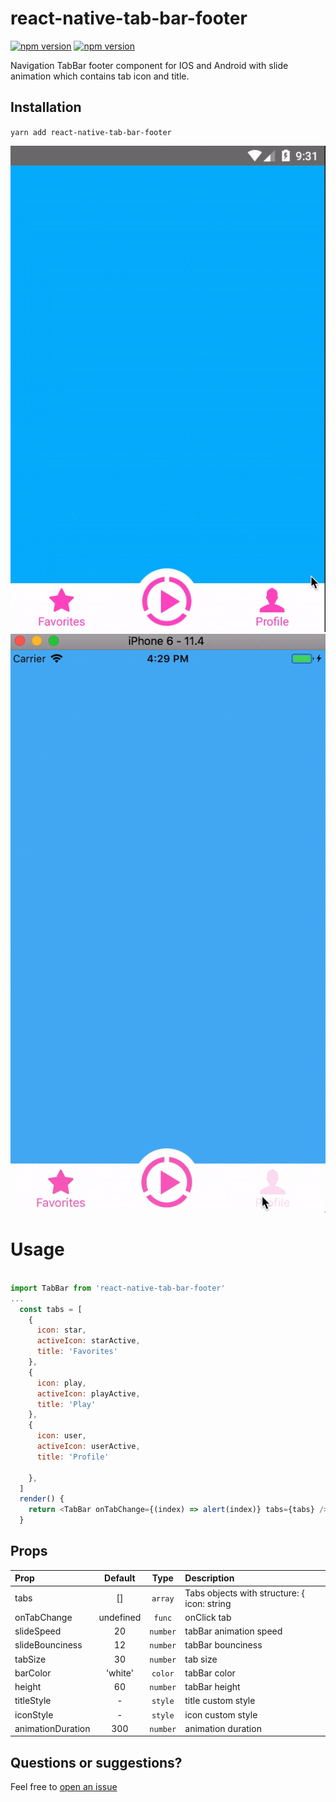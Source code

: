 # react-native-tab-bar-footer
[![npm version](http://img.shields.io/npm/v/react-native-tab-bar-footer.svg?style=flat-square)](https://npmjs.org/package/react-native-tab-bar-footer "View this project on npm")
[![npm version](http://img.shields.io/npm/dm/react-native-tab-bar-footer.svg?style=flat-square)](https://npmjs.org/package/react-native-tab-bar-footer "View this project on npm")

Navigation TabBar footer component for IOS and Android with slide animation which contains tab icon and title.

## Installation
`yarn add react-native-tab-bar-footer`

![](./src/demo-android.gif)
![](./src/demo-ios.gif)

# Usage

```js

import TabBar from 'react-native-tab-bar-footer'
...
  const tabs = [
    {
      icon: star,
      activeIcon: starActive,
      title: 'Favorites'
    },
    {
      icon: play,
      activeIcon: playActive,
      title: 'Play'
    },
    {
      icon: user,
      activeIcon: userActive,
      title: 'Profile'
      
    },
  ]
  render() {
    return <TabBar onTabChange={(index) => alert(index)} tabs={tabs} />
  }
```

## Props

| Prop  | Default  | Type | Description |
| :------------ |:---------------:| :---------------:| :-----|
| tabs | [] | `array` | Tabs objects with structure: { icon: string|Object, activeIcon: string|Object, title: string}  |
| onTabChange | undefined | `func` | onClick tab |
| slideSpeed | 20 | `number` | tabBar animation speed |
| slideBounciness | 12 | `number` | tabBar bounciness |
| tabSize | 30 | `number` | tab size |
| barColor | 'white' | `color` | tabBar color |
| height | 60 | `number` | tabBar height |
| titleStyle | - | `style` | title custom style |
| iconStyle | - | `style` | icon custom style |
| animationDuration | 300 | `number` | animation duration |


## Questions or suggestions?

Feel free to [open an issue](https://github.com/ArtemKosiakevych/react-native-tab-bar-footer/issues)
